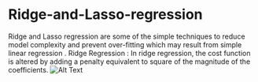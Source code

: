 # Ridge-and-Lasso-regression
Ridge and Lasso regression are some of the simple techniques to reduce model complexity and prevent over-fitting which may result from simple linear regression . Ridge Regression : In ridge regression, the cost function is altered by adding a penalty equivalent to square of the magnitude of the coefficients.
![Alt Text](https://miro.medium.com/max/1400/1*bM2txQ6caL4AKiN19oH5bQ.gif)
